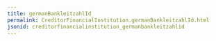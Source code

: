 ```yaml
---
title: germanBankleitzahlId
permalink: CreditorFinancialInstitution.germanBankleitzahlId.html
jsonid: creditorfinancialinstitution_germanbankleitzahlid
---
```

